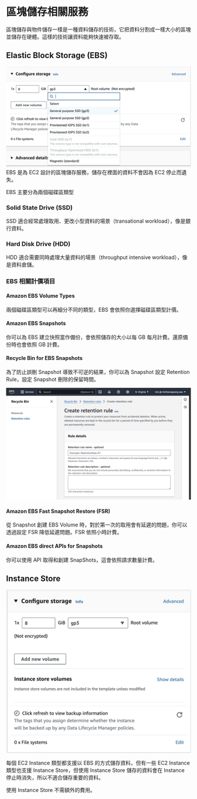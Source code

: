 # 區塊儲存相關服務

區塊儲存與物件儲存一樣是一種資料儲存的技術，它把資料分割成一樣大小的區塊並儲存在硬體。這樣的技術讓資料能夠快速被存取。

## Elastic Block Storage (EBS)

![img](https://github.com/mhsiungw/2024-ithome/blob/main/21/ec2-ebs-setting.jpg?raw=true)
EBS 是為 EC2 設計的區塊儲存服務，儲存在裡面的資料不會因為 EC2 停止而遺失。

EBS 主要分為兩個磁碟區類型

### Solid State Drive (SSD)

SSD 適合經常處理取用、更改小型資料的場景（transational workload），像是銀行資料。

### Hard Disk Drive (HDD)

HDD 適合需要同時處理大量資料的場景（throughput intensive workload），像是資料倉儲。

### EBS 相關計價項目

#### Amazon EBS Volume Types

兩個磁碟區類型可以再細分不同的類型，EBS 會依照你選擇磁碟區類型計價。

#### Amazon EBS Snapshots

你可以為 EBS 建立快照當作備份，會依照儲存的大小以每 GB 每月計費。還原備份時也會依照 GB 計費。

#### Recycle Bin for EBS Snapshots

為了防止誤刪 Snapshot 導致不可逆的結果，你可以為 Snapshot 設定 Retention Rule，設定 Snapshot 刪除的保留時間。

![img](https://github.com/mhsiungw/2024-ithome/blob/main/21/ebs-recycle.jpg?raw=true)

#### Amazon EBS Fast Snapshot Restore (FSR)

從 Snapshot 創建 EBS Volume 時，對於第一次的取用會有延遲的問題，你可以透過設定 FSR 降低延遲問題。FSR 依照小時計費。

#### Amazon EBS direct APIs for Snapshots

你可以使用 API 取得和創建 SnapShots，這會依照請求數量計費。

## Instance Store

![img](https://github.com/mhsiungw/2024-ithome/blob/main/21/ec2-instance-store-setting.jpg?raw=true)

每個 EC2 Instance 類型都支援以 EBS 的方式儲存資料，但有一些 EC2 Instance 類型也支援 Instance Store，但使用 Instance Store 儲存的資料會在 Instance 停止時消失，所以不適合儲存重要的資料。

使用 Instance Store 不需額外的費用。
